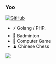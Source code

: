 ### Yoo

[![GitHub](https://img.shields.io/badge/dynamic/json?logo=github&label=GitHub&labelColor=495867&color=495867&query=%24.data.totalSubs&url=https%3A%2F%2Fapi.spencerwoo.com%2Fsubstats%2F%3Fsource%3Dgithub%26queryKey%3Dmingzaily&style=flat-square)](https://github.com/mingzaily)

- ⚡ Golang / PHP.
- 🏃 Badminton
- 🥋 Computer Game
- ♟ Chinese Chess

![](https://github-readme-stats.vercel.app/api?username=mingzaily)
